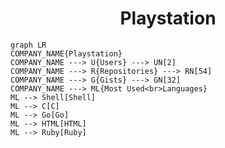 <h1 align="center">Playstation</h1>

```mermaid
graph LR
COMPANY_NAME{Playstation}
COMPANY_NAME ---> U{Users} ---> UN[2]
COMPANY_NAME ---> R{Repositories} ---> RN[54]
COMPANY_NAME ---> G{Gists} ---> GN[32]
COMPANY_NAME ---> ML{Most Used<br>Languages}
ML --> Shell[Shell]
ML --> C[C]
ML --> Go[Go]
ML --> HTML[HTML]
ML --> Ruby[Ruby]
```
